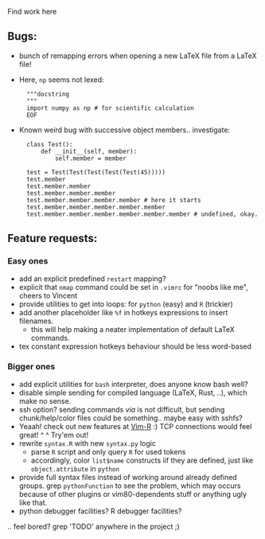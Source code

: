 Find work here

Bugs:
--
- bunch of remapping errors when opening a new LaTeX file from a LaTeX file!

- Here, `np` seems not lexed:

        """docstring
        """
        import numpy as np # for scientific calculation
        EOF

- Known weird bug with successive object members.. investigate:

        class Test():
            def __init__(self, member):
                self.member = member

        test = Test(Test(Test(Test(Test(45)))))
        test.member
        test.member.member
        test.member.member.member
        test.member.member.member.member # here it starts
        test.member.member.member.member.member
        test.member.member.member.member.member.member # undefined, okay.


Feature requests:
--

### Easy ones

- add an explicit predefined `restart` mapping?
- explicit that `nmap` command could be set in `.vimrc` for "noobs like me",
  cheers to Vincent
- provide utilities to get into loops: for `python` (easy) and `R` (trickier)
- add another placeholder like `%f` in hotkeys expressions to insert filenames.
    - this will help making a neater implementation of default LaTeX commands.
- tex constant expression hotkeys behaviour should be less word-based

### Bigger ones

- add explicit utilities for `bash` interpreter, does anyone know bash well?
- disable simple sending for compiled language (LaTeX, Rust, ..), which make no
  sense.
- ssh option? sending commands *via* is not difficult, but sending
  chunk/help/color files could be something.. maybe easy with sshfs?
- Yeaah! check out new features at [Vim-R](https://github.com/jalvesaq/Nvim-R)
  :) TCP connections would feel great! ^ ^ Try'em out!
- rewrite `syntax.R` with new `syntax.py` logic
    - parse `R` script and only query `R` for used tokens
    - accordingly, color `list$name` constructs iif they are defined, just like
      `object.attribute` in `python`
- provide full syntax files instead of working around already defined groups.
  grep `pythonFunction` to see the problem, which may occurs because of other
  plugins or vim80-dependents stuff or anything ugly like that.
- python debugger facilities? R debugger facilities?

.. feel bored? grep 'TODO' anywhere in the project ;)

